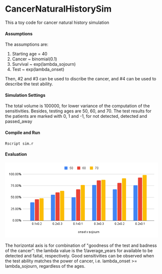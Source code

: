 # CancerNaturalHistorySim
This a toy code for cancer natural history simulation

#### Assumptions
The assumptions are:
1. Starting age = 40
2. Cancer ~ binomial(0.1)
3. Survival ~ exp(lambda_sojourn)
4. Test ~ exp(lambda_onset)

Then, #2 and #3 can be used to discribe the cancer, and #4 can be used to describe the test ability.

#### Simulation Settings
The total volume is 100000, for lower variance of the computation of the sensitivities.
Besides, testing ages are 50, 60, and 70.
The test results for the patients are marked with 0, 1 and -1, for not detected, detected and passed_away

#### Compile and Run
```
Rscript sim.r
```

#### Evaluation
![evaluation](https://github.com/ambipomyan/CancerNaturalHistorySim/blob/main/chart.png)

The horizontal axis is for combination of "goodness of the test and badness of the cancer": the lambda value is the 1/average_years for available to be detected and faital, respectively.
Good sensitivities can be observed when the test ability matches the power of cancer, i.e. lambda_onset >= lambda_sojourn, regardless of the ages.
